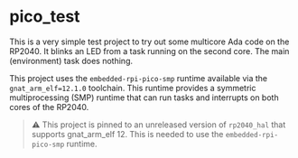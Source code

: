 # pico_test

This is a very simple test project to try out some multicore Ada code on the RP2040. It blinks an LED from a task running on the second core. The main (environment) task does nothing.

This project uses the `embedded-rpi-pico-smp` runtime available via the `gnat_arm_elf=12.1.0` toolchain. This runtime provides a symmetric multiprocessing (SMP) runtime that can run tasks and interrupts on both cores of the RP2040.

>:warning: This project is pinned to an unreleased version of `rp2040_hal` that supports gnat_arm_elf 12. This is needed to use the `embedded-rpi-pico-smp` runtime.
